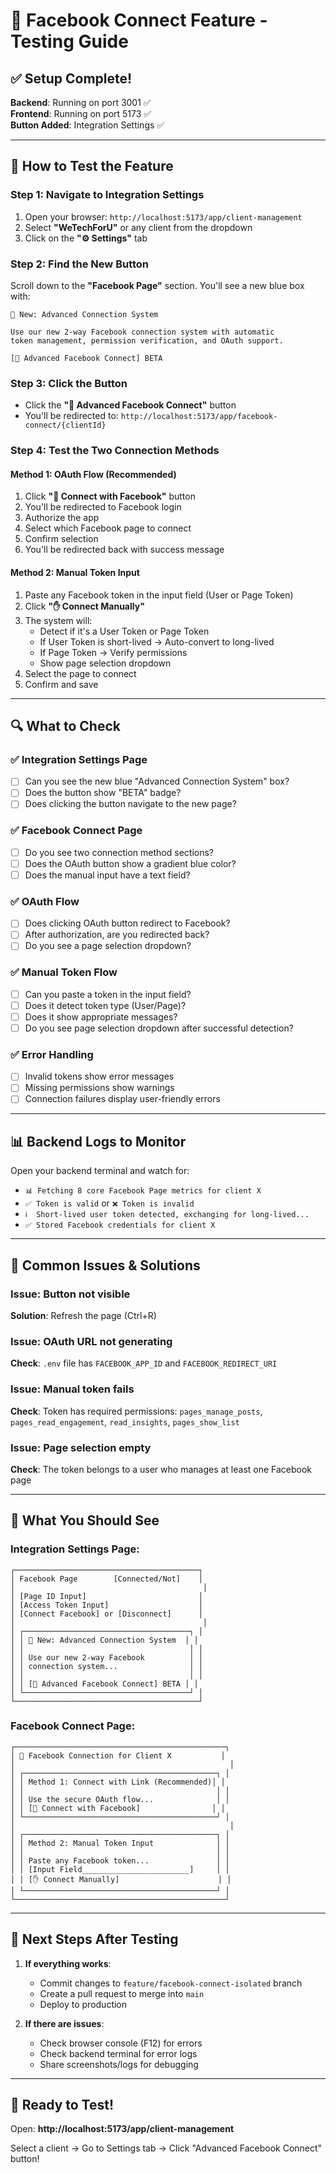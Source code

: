 # 🧪 Facebook Connect Feature - Testing Guide

## ✅ Setup Complete!

**Backend**: Running on port 3001 ✅  
**Frontend**: Running on port 5173 ✅  
**Button Added**: Integration Settings ✅

---

## 🎯 How to Test the Feature

### Step 1: Navigate to Integration Settings
1. Open your browser: `http://localhost:5173/app/client-management`
2. Select **"WeTechForU"** or any client from the dropdown
3. Click on the **"⚙️ Settings"** tab

### Step 2: Find the New Button
Scroll down to the **"Facebook Page"** section. You'll see a new blue box with:

```
🚀 New: Advanced Connection System

Use our new 2-way Facebook connection system with automatic 
token management, permission verification, and OAuth support.

[🔗 Advanced Facebook Connect] BETA
```

### Step 3: Click the Button
- Click the **"🔗 Advanced Facebook Connect"** button
- You'll be redirected to: `http://localhost:5173/app/facebook-connect/{clientId}`

### Step 4: Test the Two Connection Methods

#### **Method 1: OAuth Flow (Recommended)**
1. Click **"🔗 Connect with Facebook"** button
2. You'll be redirected to Facebook login
3. Authorize the app
4. Select which Facebook page to connect
5. Confirm selection
6. You'll be redirected back with success message

#### **Method 2: Manual Token Input**
1. Paste any Facebook token in the input field (User or Page Token)
2. Click **"✋ Connect Manually"**
3. The system will:
   - Detect if it's a User Token or Page Token
   - If User Token is short-lived → Auto-convert to long-lived
   - If Page Token → Verify permissions
   - Show page selection dropdown
4. Select the page to connect
5. Confirm and save

---

## 🔍 What to Check

### ✅ Integration Settings Page
- [ ] Can you see the new blue "Advanced Connection System" box?
- [ ] Does the button show "BETA" badge?
- [ ] Does clicking the button navigate to the new page?

### ✅ Facebook Connect Page
- [ ] Do you see two connection method sections?
- [ ] Does the OAuth button show a gradient blue color?
- [ ] Does the manual input have a text field?

### ✅ OAuth Flow
- [ ] Does clicking OAuth button redirect to Facebook?
- [ ] After authorization, are you redirected back?
- [ ] Do you see a page selection dropdown?

### ✅ Manual Token Flow
- [ ] Can you paste a token in the input field?
- [ ] Does it detect token type (User/Page)?
- [ ] Does it show appropriate messages?
- [ ] Do you see page selection dropdown after successful detection?

### ✅ Error Handling
- [ ] Invalid tokens show error messages
- [ ] Missing permissions show warnings
- [ ] Connection failures display user-friendly errors

---

## 📊 Backend Logs to Monitor

Open your backend terminal and watch for:
- `📊 Fetching 8 core Facebook Page metrics for client X`
- `✅ Token is valid` or `❌ Token is invalid`
- `ℹ️  Short-lived user token detected, exchanging for long-lived...`
- `✅ Stored Facebook credentials for client X`

---

## 🐛 Common Issues & Solutions

### Issue: Button not visible
**Solution**: Refresh the page (Ctrl+R)

### Issue: OAuth URL not generating
**Check**: `.env` file has `FACEBOOK_APP_ID` and `FACEBOOK_REDIRECT_URI`

### Issue: Manual token fails
**Check**: Token has required permissions: `pages_manage_posts`, `pages_read_engagement`, `read_insights`, `pages_show_list`

### Issue: Page selection empty
**Check**: The token belongs to a user who manages at least one Facebook page

---

## 🎨 What You Should See

### Integration Settings Page:
```
┌─────────────────────────────────────────┐
│ Facebook Page        [Connected/Not]    │
│                                          │
│ [Page ID Input]                         │
│ [Access Token Input]                    │
│ [Connect Facebook] or [Disconnect]      │
│                                          │
│ ┌─────────────────────────────────────┐ │
│ │ 🚀 New: Advanced Connection System  │ │
│ │                                     │ │
│ │ Use our new 2-way Facebook          │ │
│ │ connection system...                │ │
│ │                                     │ │
│ │ [🔗 Advanced Facebook Connect] BETA │ │
│ └─────────────────────────────────────┘ │
└─────────────────────────────────────────┘
```

### Facebook Connect Page:
```
┌───────────────────────────────────────────────┐
│ 📘 Facebook Connection for Client X           │
│                                                │
│ ┌───────────────────────────────────────────┐ │
│ │ Method 1: Connect with Link (Recommended)│ │
│ │                                           │ │
│ │ Use the secure OAuth flow...              │ │
│ │ [🔗 Connect with Facebook]                │ │
│ └───────────────────────────────────────────┘ │
│                                                │
│ ┌───────────────────────────────────────────┐ │
│ │ Method 2: Manual Token Input              │ │
│ │                                           │ │
│ │ Paste any Facebook token...               │ │
│ │ [Input Field________________________]     │ │
│ │ [✋ Connect Manually]                      │ │
│ └───────────────────────────────────────────┘ │
└───────────────────────────────────────────────┘
```

---

## 📝 Next Steps After Testing

1. **If everything works**: 
   - Commit changes to `feature/facebook-connect-isolated` branch
   - Create a pull request to merge into `main`
   - Deploy to production

2. **If there are issues**:
   - Check browser console (F12) for errors
   - Check backend terminal for error logs
   - Share screenshots/logs for debugging

---

## 🚀 Ready to Test!

Open: **http://localhost:5173/app/client-management**

Select a client → Go to Settings tab → Click "Advanced Facebook Connect" button!

